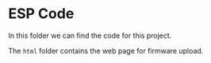 # ESP Code

In this folder we can find the code for this project.

The `html` folder contains the web page for firmware upload.
